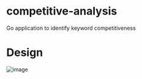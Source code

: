 # competitive-analysis
Go application to identify keyword competitiveness

# Design
![image](https://user-images.githubusercontent.com/4714727/143392062-1c8e5fab-6ee0-4d63-a9c9-529008d57515.png)

